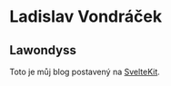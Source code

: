 # Ladislav Vondráček
## Lawondyss

Toto je můj blog postavený na [SvelteKit](https://kit.svelte.dev).
